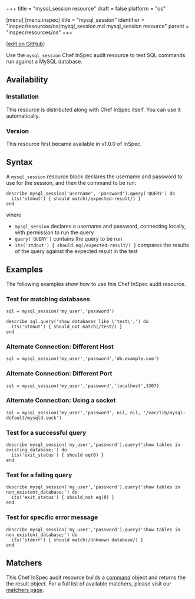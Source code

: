 +++
title = "mysql_session resource"
draft = false
platform = "os"

[menu]
  [menu.inspec]
    title = "mysql_session"
    identifier = "inspec/resources/os/mysql_session.md mysql_session resource"
    parent = "inspec/resources/os"
+++

[\[edit on GitHub\]](https://github.com/inspec/inspec/blob/master/www/content/inspec/resources/mysql_session.md)

Use the `mysql_session` Chef InSpec audit resource to test SQL commands run against a MySQL database.

## Availability

### Installation

This resource is distributed along with Chef InSpec itself. You can use it automatically.

### Version

This resource first became available in v1.0.0 of InSpec.

## Syntax

A `mysql_session` resource block declares the username and password to use for the session, and then the command to be run:

    describe mysql_session('username', 'password').query('QUERY') do
      its('stdout') { should match(/expected-result/) }
    end

where

- `mysql_session` declares a username and password, connecting locally, with permission to run the query
- `query('QUERY')` contains the query to be run
- `its('stdout') { should eq(/expected-result/) }` compares the results of the query against the expected result in the test

## Examples

The following examples show how to use this Chef InSpec audit resource.

### Test for matching databases

    sql = mysql_session('my_user','password')

    describe sql.query('show databases like \'test\';') do
      its('stdout') { should_not match(/test/) }
    end

### Alternate Connection: Different Host

    sql = mysql_session('my_user','password','db.example.com')

### Alternate Connection: Different Port

    sql = mysql_session('my_user','password','localhost',3307)

### Alternate Connection: Using a socket

    sql = mysql_session('my_user','password', nil, nil, '/var/lib/mysql-default/mysqld.sock')

### Test for a successful query

    describe mysql_session('my_user','password').query('show tables in existing_database;') do
      its('exit_status') { should eq(0) }
    end

### Test for a failing query

    describe mysql_session('my_user','password').query('show tables in non_existent_database;') do
      its('exit_status') { should_not eq(0) }
    end

### Test for specific error message

    describe mysql_session('my_user','password').query('show tables in non_existent_database;') do
      its('stderr') { should match(/Unknown database/) }
    end

## Matchers

This Chef InSpec audit resource builds a [command](/inspec/resources/command) object and returns the the result object. For a full list of available matchers, please visit our [matchers page](/inspec/matchers/).
